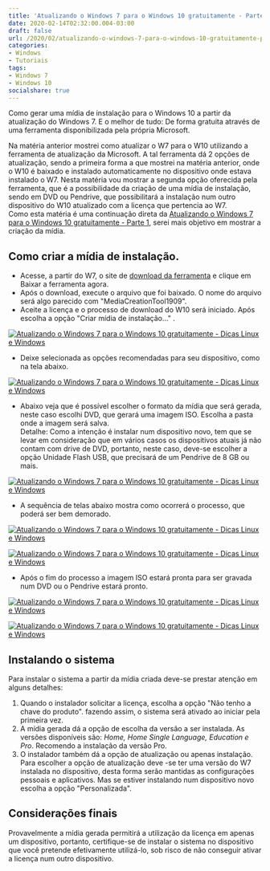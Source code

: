 ```yaml
---
title: 'Atualizando o Windows 7 para o Windows 10 gratuitamente - Parte 2'
date: 2020-02-14T02:32:00.004-03:00
draft: false
url: /2020/02/atualizando-o-windows-7-para-o-windows-10-gratuitamente-pt-2.html
categories:
- Windows
- Tutoriais
tags: 
- Windows 7
- Windows 10
socialshare: true
---
```


Como gerar uma mídia de instalação para o Windows 10 a partir da atualização do Windows 7. E o melhor de tudo: De forma gratuita através de uma ferramenta disponibilizada pela própria Microsoft.

<!--more--> 

Na matéria anterior mostrei como atualizar o W7 para o W10 utilizando a ferramenta de atualização da Microsoft. A tal ferramenta dá 2 opções de atualização, sendo a primeira forma a que mostrei na matéria anterior, onde o W10 é baixado e instalado automaticamente no dispositivo onde estava instalado o W7. Nesta matéria vou mostrar a segunda opção oferecida pela ferramenta, que é a possibilidade da criação de uma mídia de instalação, sendo em DVD ou Pendrive, que possibilitará a instalação num outro dispositivo do W10 atualizado com a licença que pertencia ao W7.  
Como esta matéria é uma continuação direta da [Atualizando o Windows 7 para o Windows 10 gratuitamente - Parte 1](https://info.wsouza.com.br/2020/02/atualizando-o-windows-7-para-o-windows-10-gratuitamente-pt-1.html), serei mais objetivo em mostrar a criação da mídia.  
  

## Como criar a mídia de instalação.

*   Acesse, a partir do W7, o site de [download da ferramenta](https://www.microsoft.com/pt-br/software-download/windows10?ranMID=43674&ranEAID=je6NUbpObpQ&ranSiteID=je6NUbpObpQ-dNM0_6BCl7IsYgp_bouV1w&epi=je6NUbpObpQ-dNM0_6BCl7IsYgp_bouV1w&irgwc=1&OCID=AID2000142_aff_7795_1243925&tduid=(ir__ukrhtqmlh9kft2gykk0sohzjx22xlugj0ywpggd100)(7795)(1243925)(je6NUbpObpQ-dNM0_6BCl7IsYgp_bouV1w)()&irclickid=_ukrhtqmlh9kft2gykk0sohzjx22xlugj0ywpggd100) e clique em Baixar a ferramenta agora.
*   Após o download, execute o arquivo que foi baixado. O nome do arquivo será algo parecido com "MediaCreationTool1909".
*   Aceite a licença e o processo de download do W10 será iniciado. Após escolha a opção "Criar mídia de instalação..." .

[![Atualizando o Windows 7 para o Windows 10 gratuitamente - Dicas Linux e Windows](https://2.bp.blogspot.com/-5_v7kzE-60g/XkYg4o8_jzI/AAAAAAAAN7k/qxSnetXnzAwSeb7C4_vvPkuXqI0b5dB2QCNcBGAsYHQ/s640/05.png "Atualizando o Windows 7 para o Windows 10 gratuitamente - Dicas Linux e Windows")](https://2.bp.blogspot.com/-5_v7kzE-60g/XkYg4o8_jzI/AAAAAAAAN7k/qxSnetXnzAwSeb7C4_vvPkuXqI0b5dB2QCNcBGAsYHQ/s1600/05.png)

*   Deixe selecionada as opções recomendadas para seu dispositivo, como na tela abaixo.

[![Atualizando o Windows 7 para o Windows 10 gratuitamente - Dicas Linux e Windows](https://4.bp.blogspot.com/-Ka4aEoo8nBo/XkYiv0iGAtI/AAAAAAAAN7w/lbuK9nx5f4gXpiwOFecJULmQ6AAHfkyDACNcBGAsYHQ/s640/06.png "Atualizando o Windows 7 para o Windows 10 gratuitamente - Dicas Linux e Windows")](https://4.bp.blogspot.com/-Ka4aEoo8nBo/XkYiv0iGAtI/AAAAAAAAN7w/lbuK9nx5f4gXpiwOFecJULmQ6AAHfkyDACNcBGAsYHQ/s1600/06.png)

*   Abaixo veja que é possível escolher o formato da mídia que será gerada, neste caso escolhi DVD, que gerará uma imagem ISO. Escolha a pasta onde a imagem será salva.  
    Detalhe: Como a intenção é instalar num dispositivo novo, tem que se levar em consideração que em vários casos os dispositivos atuais já não contam com drive de DVD, portanto, neste caso, deve-se escolher a opção Unidade Flash USB, que precisará de um Pendrive de 8 GB ou mais.

[![Atualizando o Windows 7 para o Windows 10 gratuitamente - Dicas Linux e Windows](https://3.bp.blogspot.com/-9gzAYpUE4-g/XkYkCjMiquI/AAAAAAAAN74/XbGsh6gWnkA6KhJ7NYiQR9yo3ED6hVe2QCNcBGAsYHQ/s640/07.png "Atualizando o Windows 7 para o Windows 10 gratuitamente - Dicas Linux e Windows")](https://3.bp.blogspot.com/-9gzAYpUE4-g/XkYkCjMiquI/AAAAAAAAN74/XbGsh6gWnkA6KhJ7NYiQR9yo3ED6hVe2QCNcBGAsYHQ/s1600/07.png)

*   A sequência de telas abaixo mostra como ocorrerá o processo, que poderá ser bem demorado.

[![Atualizando o Windows 7 para o Windows 10 gratuitamente - Dicas Linux e Windows](https://2.bp.blogspot.com/-uUrbBr6tto4/XkYk355VlUI/AAAAAAAAN8A/VbqyrAQ3iH8_yeSkzoJ1odcE_5RMbJWDACNcBGAsYHQ/s640/09.png "Atualizando o Windows 7 para o Windows 10 gratuitamente - Dicas Linux e Windows")](https://2.bp.blogspot.com/-uUrbBr6tto4/XkYk355VlUI/AAAAAAAAN8A/VbqyrAQ3iH8_yeSkzoJ1odcE_5RMbJWDACNcBGAsYHQ/s1600/09.png)

[![Atualizando o Windows 7 para o Windows 10 gratuitamente - Dicas Linux e Windows](https://3.bp.blogspot.com/-334iqxrmgdY/XkYk34BxVUI/AAAAAAAAN8E/jHbsxuof7uIvBeB3kFOBfCKT60ecspGKQCNcBGAsYHQ/s640/10.png "Atualizando o Windows 7 para o Windows 10 gratuitamente - Dicas Linux e Windows")](https://3.bp.blogspot.com/-334iqxrmgdY/XkYk34BxVUI/AAAAAAAAN8E/jHbsxuof7uIvBeB3kFOBfCKT60ecspGKQCNcBGAsYHQ/s1600/10.png)

*   Após o fim do processo a imagem ISO estará pronta para ser gravada num DVD ou o Pendrive estará pronto.

[![Atualizando o Windows 7 para o Windows 10 gratuitamente - Dicas Linux e Windows](https://3.bp.blogspot.com/-N776PYvvY7Q/XkYlZmXrvgI/AAAAAAAAN8U/uvZaGf5WBDs4OW_ld6OJZcmSaLzsa24hACNcBGAsYHQ/s640/11.png "Atualizando o Windows 7 para o Windows 10 gratuitamente - Dicas Linux e Windows")](https://3.bp.blogspot.com/-N776PYvvY7Q/XkYlZmXrvgI/AAAAAAAAN8U/uvZaGf5WBDs4OW_ld6OJZcmSaLzsa24hACNcBGAsYHQ/s1600/11.png)

[![Atualizando o Windows 7 para o Windows 10 gratuitamente - Dicas Linux e Windows](https://4.bp.blogspot.com/-Ktmn6YYqr3I/XkYlZu2VZWI/AAAAAAAAN8Q/N-pGDhkL9bsd5YnyGkYq1N7yEFdypvQCACNcBGAsYHQ/s640/12.png "Atualizando o Windows 7 para o Windows 10 gratuitamente - Dicas Linux e Windows")](https://4.bp.blogspot.com/-Ktmn6YYqr3I/XkYlZu2VZWI/AAAAAAAAN8Q/N-pGDhkL9bsd5YnyGkYq1N7yEFdypvQCACNcBGAsYHQ/s1600/12.png)


## Instalando o sistema

  
Para instalar o sistema a partir da mídia criada deve-se prestar atenção em alguns detalhes:  

1.  Quando o instalador solicitar a licença, escolha a opção "Não tenho a chave do produto". fazendo assim, o sistema será ativado ao iniciar pela primeira vez.
2.  A mídia gerada dá a opção de escolha da versão a ser instalada. As versões disponíveis são: _Home, Home Single Language, Education e Pro_. Recomendo a instalação da versão Pro.
3.  O instalador também dá a opção de atualização ou apenas instalação. Para escolher a opção de atualização deve -se ter uma versão do W7 instalada no dispositivo, desta forma serão mantidas as configurações pessoais e aplicativos. Mas se estiver instalando num dispositivo novo escolha a opção "Personalizada".

## Considerações finais

  
Provavelmente a mídia gerada permitirá a utilização da licença em apenas um dispositivo, portanto, certifique-se de instalar o sistema no dispositivo que você pretende efetivamente utilizá-lo, sob risco de não conseguir ativar a licença num outro dispositivo.
